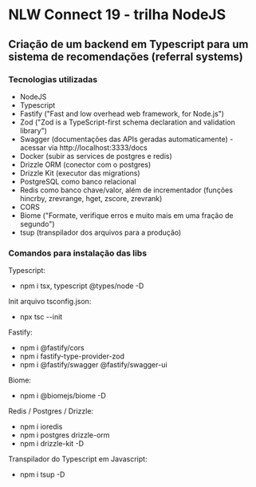 # NLW Connect 19 - trilha NodeJS
## Criação de um backend em Typescript para um sistema de recomendações (referral systems)

### Tecnologias utilizadas
- NodeJS
- Typescript
- Fastify ("Fast and low overhead web framework, for Node.js")
- Zod ("Zod is a TypeScript-first schema declaration and validation library")
- Swagger (documentações das APIs geradas automaticamente) - acessar via http://localhost:3333/docs
- Docker (subir as services de postgres e redis)
- Drizzle ORM (conector com o postgres)
- Drizzle Kit (executor das migrations)
- PostgreSQL como banco relacional
- Redis como banco chave/valor, além de incrementador (funções hincrby, zrevrange, hget, zscore, zrevrank)
- CORS
- Biome ("Formate, verifique erros e muito mais em uma fração de segundo")
- tsup (transpilador dos arquivos para a produção)

### Comandos para instalação das libs

Typescript: 
- npm i tsx, typescript @types/node -D

Init arquivo tsconfig.json:
- npx tsc --init

Fastify:
- npm i @fastify/cors
- npm i fastify-type-provider-zod
- npm i @fastify/swagger @fastify/swagger-ui

Biome:
- npm i @biomejs/biome -D

Redis / Postgres / Drizzle:
- npm i ioredis
- npm i postgres drizzle-orm
- npm i drizzle-kit -D

Transpilador do Typescript em Javascript:
- npm i tsup -D